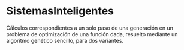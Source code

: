 # SistemasInteligentes
Cálculos correspondientes a un solo paso de una generación en un problema de optimización de una función dada, resuelto mediante un algoritmo genético sencillo, para dos variantes.
